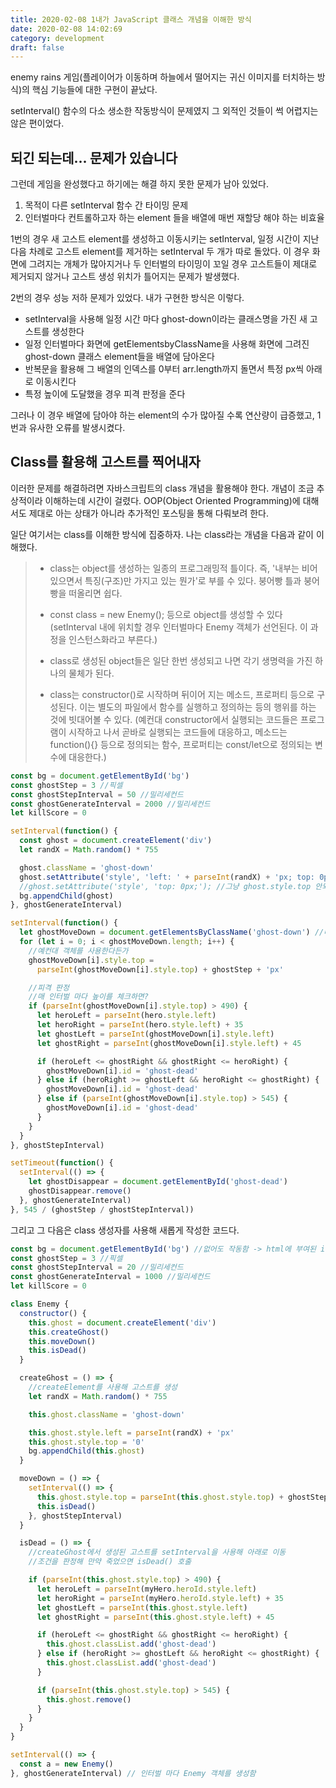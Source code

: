```yaml
---
title: 2020-02-08 1내가 JavaScript 클래스 개념을 이해한 방식
date: 2020-02-08 14:02:69
category: development
draft: false
---
```


enemy rains 게임(플레이어가 이동하며 하늘에서 떨어지는 귀신 이미지를 터치하는 방식)의 핵심 기능들에 대한 구현이 끝났다.

setInterval() 함수의 다소 생소한 작동방식이 문제였지 그 외적인 것들이 썩 어렵지는 않은 편이었다.

## 되긴 되는데... 문제가 있습니다

그런데 게임을 완성했다고 하기에는 해결 하지 못한 문제가 남아 있었다.

1. 목적이 다른 setInterval 함수 간 타이밍 문제
2. 인터벌마다 컨트롤하고자 하는 element 들을 배열에 매번 재할당 해야 하는 비효율

1번의 경우 새 고스트 element를 생성하고 이동시키는 setInterval, 일정 시간이 지난 다음 차례로 고스트 element를 제거하는 setInterval 두 개가 따로 돌았다. 이 경우 화면에 그려지는 개체가 많아지거나 두 인터벌의 타이밍이 꼬일 경우 고스트들이 제대로 제거되지 않거나 고스트 생성 위치가 틀어지는 문제가 발생했다.

2번의 경우 성능 저하 문제가 있었다. 내가 구현한 방식은 이렇다.

- setInterval을 사용해 일정 시간 마다 ghost-down이라는 클래스명을 가진 새 고스트를 생성한다
- 일정 인터벌마다 화면에 getElementsbyClassName을 사용해 화면에 그려진 ghost-down 클래스 element들을 배열에 담아온다
- 반복문을 활용해 그 배열의 인덱스를 0부터 arr.length까지 돌면서 특정 px씩 아래로 이동시킨다
- 특정 높이에 도달했을 경우 피격 판정을 준다

그러나 이 경우 배열에 담아야 하는 element의 수가 많아질 수록 연산량이 급증했고, 1번과 유사한 오류를 발생시켰다.

## Class를 활용해 고스트를 찍어내자

이러한 문제를 해결하려면 자바스크립트의 class 개념을 활용해야 한다. 개념이 조금 추상적이라 이해하는데 시간이 걸렸다. OOP(Object Oriented Programming)에 대해서도 제대로 아는 상태가 아니라 추가적인 포스팅을 통해 다뤄보려 한다.

일단 여기서는 class를 이해한 방식에 집중하자. 나는 class라는 개념을 다음과 같이 이해했다.

> - class는 object를 생성하는 일종의 프로그래밍적 틀이다. 즉, '내부는 비어있으면서 특징(구조)만 가지고 있는 뭔가'로 부를 수 있다. 붕어빵 틀과 붕어빵을 떠올리면 쉽다.
>
> - const class = new Enemy(); 등으로 object를 생성할 수 있다 (setInterval 내에 위치할 경우 인터벌마다 Enemy 객체가 선언된다. 이 과정을 인스턴스화라고 부른다.)
> - class로 생성된 object들은 일단 한번 생성되고 나면 각기 생명력을 가진 하나의 물체가 된다.
> - class는 constructor()로 시작하며 뒤이어 지는 메소드, 프로퍼티 등으로 구성된다. 이는 별도의 파일에서 함수를 실행하고 정의하는 등의 행위를 하는 것에 빗대어볼 수 있다. (예컨대 constructor에서 실행되는 코드들은 프로그램이 시작하고 나서 곧바로 실행되는 코드들에 대응하고, 메소드는 function(){} 등으로 정의되는 함수, 프로퍼티는 const/let으로 정의되는 변수에 대응한다.)

```javascript
const bg = document.getElementById('bg')
const ghostStep = 3 //픽셀
const ghostStepInterval = 50 //밀리세컨드
const ghostGenerateInterval = 2000 //밀리세컨드
let killScore = 0

setInterval(function() {
  const ghost = document.createElement('div')
  let randX = Math.random() * 755

  ghost.className = 'ghost-down'
  ghost.setAttribute('style', 'left: ' + parseInt(randX) + 'px; top: 0px;')
  //ghost.setAttribute('style', 'top: 0px;'); //그냥 ghost.style.top 안되나?
  bg.appendChild(ghost)
}, ghostGenerateInterval)

setInterval(function() {
  let ghostMoveDown = document.getElementsByClassName('ghost-down') //배열 인덱스를 사용하지 않으면 속도 개선 + 세밀한 조작 가능
  for (let i = 0; i < ghostMoveDown.length; i++) {
    //예컨대 객체를 사용한다든가
    ghostMoveDown[i].style.top =
      parseInt(ghostMoveDown[i].style.top) + ghostStep + 'px'

    //피격 판정
    //매 인터벌 마다 높이를 체크하면?
    if (parseInt(ghostMoveDown[i].style.top) > 490) {
      let heroLeft = parseInt(hero.style.left)
      let heroRight = parseInt(hero.style.left) + 35
      let ghostLeft = parseInt(ghostMoveDown[i].style.left)
      let ghostRight = parseInt(ghostMoveDown[i].style.left) + 45

      if (heroLeft <= ghostRight && ghostRight <= heroRight) {
        ghostMoveDown[i].id = 'ghost-dead'
      } else if (heroRight >= ghostLeft && heroRight <= ghostRight) {
        ghostMoveDown[i].id = 'ghost-dead'
      } else if (parseInt(ghostMoveDown[i].style.top) > 545) {
        ghostMoveDown[i].id = 'ghost-dead'
      }
    }
  }
}, ghostStepInterval)

setTimeout(function() {
  setInterval(() => {
    let ghostDisappear = document.getElementById('ghost-dead')
    ghostDisappear.remove()
  }, ghostGenerateInterval)
}, 545 / (ghostStep / ghostStepInterval))
```

그리고 그 다음은 class 생성자를 사용해 새롭게 작성한 코드다.

```javascript
const bg = document.getElementById('bg') //없어도 작동함 -> html에 부여된 id가 전역변수처럼(?) 작동해서
const ghostStep = 3 //픽셀
const ghostStepInterval = 20 //밀리세컨드
const ghostGenerateInterval = 1000 //밀리세컨드
let killScore = 0

class Enemy {
  constructor() {
    this.ghost = document.createElement('div')
    this.createGhost()
    this.moveDown()
    this.isDead()
  }

  createGhost = () => {
    //createElement를 사용해 고스트를 생성
    let randX = Math.random() * 755

    this.ghost.className = 'ghost-down'

    this.ghost.style.left = parseInt(randX) + 'px'
    this.ghost.style.top = '0'
    bg.appendChild(this.ghost)
  }

  moveDown = () => {
    setInterval(() => {
      this.ghost.style.top = parseInt(this.ghost.style.top) + ghostStep + 'px'
      this.isDead()
    }, ghostStepInterval)
  }

  isDead = () => {
    //createGhost에서 생성된 고스트를 setInterval을 사용해 아래로 이동
    //조건을 판정해 만약 죽었으면 isDead() 호출

    if (parseInt(this.ghost.style.top) > 490) {
      let heroLeft = parseInt(myHero.heroId.style.left)
      let heroRight = parseInt(myHero.heroId.style.left) + 35
      let ghostLeft = parseInt(this.ghost.style.left)
      let ghostRight = parseInt(this.ghost.style.left) + 45

      if (heroLeft <= ghostRight && ghostRight <= heroRight) {
        this.ghost.classList.add('ghost-dead')
      } else if (heroRight >= ghostLeft && heroRight <= ghostRight) {
        this.ghost.classList.add('ghost-dead')
      }

      if (parseInt(this.ghost.style.top) > 545) {
        this.ghost.remove()
      }
    }
  }
}

setInterval(() => {
  const a = new Enemy()
}, ghostGenerateInterval) // 인터벌 마다 Enemy 객체를 생성함
```
